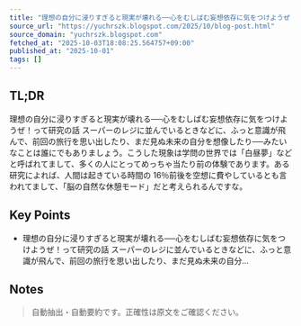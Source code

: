 ```yaml
---
title: "理想の自分に浸りすぎると現実が壊れる──心をむしばむ妄想依存に気をつけようぜ！って研究の話"
source_url: "https://yuchrszk.blogspot.com/2025/10/blog-post.html"
source_domain: "yuchrszk.blogspot.com"
fetched_at: "2025-10-03T18:08:25.564757+09:00"
published_at: "2025-10-01"
tags: []
---
```


## TL;DR

理想の自分に浸りすぎると現実が壊れる──心をむしばむ妄想依存に気をつけようぜ！って研究の話
スーパーのレジに並んでいるときなどに、ふっと意識が飛んで、前回の旅行を思い出したり、まだ見ぬ未来の自分を想像したり──みたいなことは誰にでもありましょう。こうした現象は学問の世界では「白昼夢」などと呼ばれてまして、多くの人にとってめっちゃ当たり前の体験であります。ある研究によれば、人間は起きている時間の 16％前後を空想に費やしているとも言われてまして、「脳の自然な休憩モード」だと考えられるんですな。

## Key Points

- 理想の自分に浸りすぎると現実が壊れる──心をむしばむ妄想依存に気をつけようぜ！って研究の話
スーパーのレジに並んでいるときなどに、ふっと意識が飛んで、前回の旅行を思い出したり、まだ見ぬ未来の自分...

## Notes

> 自動抽出・自動要約です。正確性は原文をご確認ください。